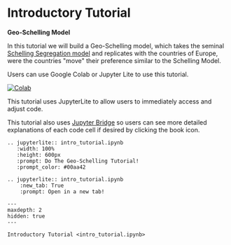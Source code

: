 
# Introductory Tutorial

**Geo-Schelling Model**

In this tutorial we will build a Geo-Schelling model, which takes the seminal
[Schelling Segregation model](https://en.wikipedia.org/wiki/Schelling%27s_model_of_segregation)
and replicates with the countries of Europe, were the countries "move" their
preference similar to the Schelling Model.

Users can use Google Colab or Jupyter Lite to use this tutorial.

[![Colab](https://colab.research.google.com/assets/colab-badge.svg)](https://colab.research.google.com/github/tpike3/mesa-geo/blob/newsphinx/docs/source/tutorials/intro_tutorial_colab.ipynb)

This tutorial uses JupyterLite to allow users to immediately access and adjust
code.

This tutorial also uses [Jupyter Bridge](https://pypi.org/project/jupyter-bridge/)
so users can see more detailed explanations of each code cell if desired by
clicking the book icon.

```{eval-rst}
.. jupyterlite:: intro_tutorial.ipynb
   :width: 100%
   :height: 600px
   :prompt: Do The Geo-Schelling Tutorial!
   :prompt_color: #00aa42
```

```
.. jupyterlite:: intro_tutorial.ipynb
    :new_tab: True
    :prompt: Open in a new tab!

```

```{toctree}
---
maxdepth: 2
hidden: true
---

Introductory Tutorial <intro_tutorial.ipynb>

```

